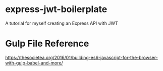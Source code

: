 # express-jwt-boilerplate
A tutorial for myself creating an Express API with JWT

# Gulp File Reference
https://thesocietea.org/2016/01/building-es6-javascript-for-the-browser-with-gulp-babel-and-more/


